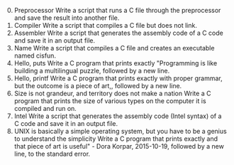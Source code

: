 0.	Preprocessor
Write a script that runs a C file through the preprocessor and save the result into another file.
1.	Compiler
Write a script that compiles a C file but does not link.
2.	Assembler
Write a script that generates the assembly code of a C code and save it in an output file.
3.	Name
Write a script that compiles a C file and creates an executable named cisfun.
4.	Hello, puts
Write a C program that prints exactly "Programming is like building a multilingual puzzle, followed by a new line.
5.	Hello, printf 
Write a C program that prints exactly with proper grammar, but the outcome is a piece of art,, followed by a new line.
6.	Size is not grandeur, and territory does not make a nation 
Write a C program that prints the size of various types on the computer it is compiled and run on.
7.	Intel
Write a script that generates the assembly code (Intel syntax) of a C code and save it in an output file.
8.	UNIX is basically a simple operating system, but you have to be a genius to understand the simplicity 
Write a C program that prints exactly and that piece of art is useful" - Dora Korpar, 2015-10-19, followed by a new line, to the standard error.
